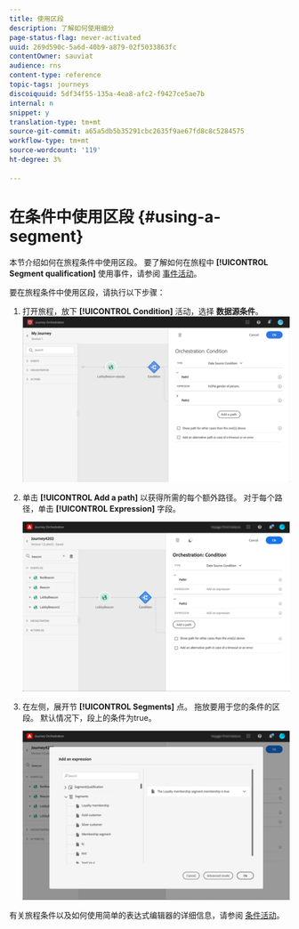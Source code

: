 ```yaml
---
title: 使用区段
description: 了解如何使用细分
page-status-flag: never-activated
uuid: 269d590c-5a6d-40b9-a879-02f5033863fc
contentOwner: sauviat
audience: rns
content-type: reference
topic-tags: journeys
discoiquuid: 5df34f55-135a-4ea8-afc2-f9427ce5ae7b
internal: n
snippet: y
translation-type: tm+mt
source-git-commit: a65a5db5b35291cbc2635f9ae67fd8c8c5284575
workflow-type: tm+mt
source-wordcount: '119'
ht-degree: 3%

---
```



# 在条件中使用区段 {#using-a-segment}

本节介绍如何在旅程条件中使用区段。 要了解如何在旅程中 **[!UICONTROL Segment qualification]** 使用事件，请参阅 [事件活动](../building-journeys/segment-qualification-events.md)。

要在旅程条件中使用区段，请执行以下步骤：

1. 打开旅程，放下 **[!UICONTROL Condition]** 活动，选择 **数据源条件**。
   ![](../assets/journey47.png)

1. 单击 **[!UICONTROL Add a path]** 以获得所需的每个额外路径。 对于每个路径，单击 **[!UICONTROL Expression]** 字段。

   ![](../assets/segment3.png)

1. 在左侧，展开节 **[!UICONTROL Segments]** 点。 拖放要用于您的条件的区段。 默认情况下，段上的条件为true。

   ![](../assets/segment4.png)

有关旅程条件以及如何使用简单的表达式编辑器的详细信息，请参阅 [条件活动](../building-journeys/condition-activity.md#about_condition)。
